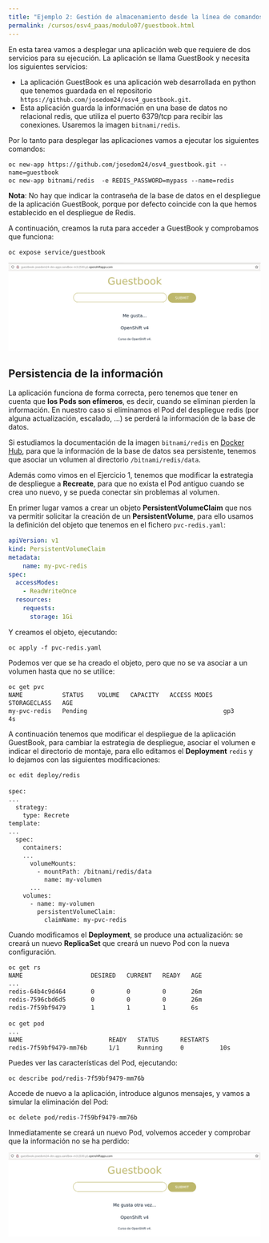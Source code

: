 ```yaml
---
title: "Ejemplo 2: Gestión de almacenamiento desde la línea de comandos: GuestBook"
permalink: /cursos/osv4_paas/modulo07/guestbook.html
---
```


En esta tarea vamos a desplegar una aplicación web que requiere de dos servicios para su ejecución. La aplicación se llama GuestBook y necesita los siguientes servicios:

* La aplicación GuestBook es una aplicación web desarrollada en python que tenemos guardada en el repositorio `https://github.com/josedom24/osv4_guestbook.git`.
* Esta aplicación guarda la información en una base de datos no relacional redis, que utiliza el puerto 6379/tcp para recibir las conexiones. Usaremos la imagen `bitnami/redis`.

Por lo tanto para desplegar las aplicaciones vamos a ejecutar los siguientes comandos:

    oc new-app https://github.com/josedom24/osv4_guestbook.git --name=guestbook
    oc new-app bitnami/redis  -e REDIS_PASSWORD=mypass --name=redis

**Nota**: No hay que indicar la contraseña de la base de datos en el despliegue de la aplicación GuestBook, porque por defecto coincide con la que hemos establecido en el despliegue de Redis.

A continuación, creamos la ruta para acceder a GuestBook y comprobamos que funciona:

    oc expose service/guestbook

![guestbook](img/guestbook1.png)

## Persistencia de la información

La aplicación funciona de forma correcta, pero tenemos que tener en cuenta que **los Pods son efímeros**, es decir, cuando se eliminan pierden la información. En nuestro caso si eliminamos el Pod del despliegue redis (por alguna actualización, escalado, ...) se perderá la información de la base de datos.

Si estudiamos la documentación de la imagen `bitnami/redis` en [Docker Hub](https://hub.docker.com/r/bitnami/redis/), para que la información de la base de datos sea persistente, tenemos que asociar un volumen al directorio `/bitnami/redis/data`.

Además como vimos en el Ejercicio 1, tenemos que modificar la estrategia de despliegue a **Recreate**, para que no exista el Pod antiguo cuando se crea uno nuevo, y se pueda conectar sin problemas al volumen.

En primer lugar vamos a crear un objeto **PersistentVolumeClaim** que nos va permitir solicitar la creación de un **PersistentVolume**, para ello usamos la definición del objeto que tenemos en el fichero `pvc-redis.yaml`:

```yaml
apiVersion: v1
kind: PersistentVolumeClaim
metadata:
    name: my-pvc-redis
spec:
  accessModes:
    - ReadWriteOnce
  resources:
    requests:
      storage: 1Gi

```

Y creamos el objeto, ejecutando:

    oc apply -f pvc-redis.yaml

Podemos ver que se ha creado el objeto, pero que no se va asociar a un volumen hasta que no se utilice:

    oc get pvc
    NAME           STATUS    VOLUME   CAPACITY   ACCESS MODES   STORAGECLASS   AGE
    my-pvc-redis   Pending                                      gp3            4s

A continuación tenemos que modificar el despliegue de la aplicación GuestBook, para cambiar la estrategia de despliegue, asociar el volumen e indicar el directorio de montaje, para ello editamos el **Deployment** `redis` y lo dejamos con las siguientes modificaciones:

    oc edit deploy/redis

    spec:
    ...
      strategy:
        type: Recrete
    template:
    ...
      spec:
        containers:
        ...
          volumeMounts:
            - mountPath: /bitnami/redis/data
              name: my-volumen
          ...
        volumes:
          - name: my-volumen
            persistentVolumeClaim:
              claimName: my-pvc-redis

Cuando modificamos el **Deployment**, se produce una actualización: se creará un nuevo **ReplicaSet** que creará un nuevo Pod con la nueva configuración.

    oc get rs
    NAME                   DESIRED   CURRENT   READY   AGE
    ...
    redis-64b4c9d464       0         0         0       26m
    redis-7596cbd6d5       0         0         0       26m
    redis-7f59bf9479       1         1         1       6s

    oc get pod
    ...
    NAME                        READY   STATUS      RESTARTS      
    redis-7f59bf9479-mm76b      1/1     Running     0          10s

Puedes ver las características del Pod, ejecutando:

    oc describe pod/redis-7f59bf9479-mm76b

Accede de nuevo a la aplicación, introduce algunos mensajes, y vamos a simular la eliminación del Pod:

    oc delete pod/redis-7f59bf9479-mm76b

Inmediatamente se creará un nuevo Pod, volvemos acceder y comprobar que la información no se ha perdido:

![guestbook](img/guestbook2.png)